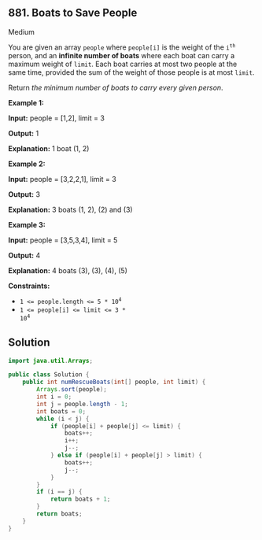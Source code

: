 ## 881\. Boats to Save People

Medium

You are given an array `people` where `people[i]` is the weight of the <code>i<sup>th</sup></code> person, and an **infinite number of boats** where each boat can carry a maximum weight of `limit`. Each boat carries at most two people at the same time, provided the sum of the weight of those people is at most `limit`.

Return _the minimum number of boats to carry every given person_.

**Example 1:**

**Input:** people = [1,2], limit = 3

**Output:** 1

**Explanation:** 1 boat (1, 2)

**Example 2:**

**Input:** people = [3,2,2,1], limit = 3

**Output:** 3

**Explanation:** 3 boats (1, 2), (2) and (3)

**Example 3:**

**Input:** people = [3,5,3,4], limit = 5

**Output:** 4

**Explanation:** 4 boats (3), (3), (4), (5)

**Constraints:**

*   <code>1 <= people.length <= 5 * 10<sup>4</sup></code>
*   <code>1 <= people[i] <= limit <= 3 * 10<sup>4</sup></code>

## Solution

```java
import java.util.Arrays;

public class Solution {
    public int numRescueBoats(int[] people, int limit) {
        Arrays.sort(people);
        int i = 0;
        int j = people.length - 1;
        int boats = 0;
        while (i < j) {
            if (people[i] + people[j] <= limit) {
                boats++;
                i++;
                j--;
            } else if (people[i] + people[j] > limit) {
                boats++;
                j--;
            }
        }
        if (i == j) {
            return boats + 1;
        }
        return boats;
    }
}
```